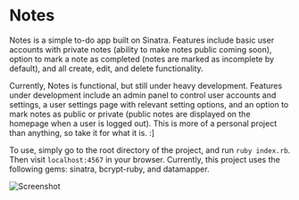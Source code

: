 # Notes
Notes is a simple to-do app built on Sinatra. Features include basic user accounts with private notes (ability to make notes public coming soon), option to mark a note as completed (notes are marked as incomplete by default), and all create, edit, and delete functionality.

Currently, Notes is functional, but still under heavy development. Features under development include an admin panel to control user accounts and settings, a user settings page with relevant setting options, and an option to mark notes as public or private (public notes are displayed on the homepage when a user is logged out). This is more of a personal project than anything, so take it for what it is. :]

To use, simply go to the root directory of the project, and run <code>ruby index.rb</code>. Then  visit <code>localhost:4567</code> in your browser. Currently, this project uses the following gems: sinatra, bcrypt-ruby, and datamapper.

![Screenshot](http://i.imgur.com/WGTQA.png)
